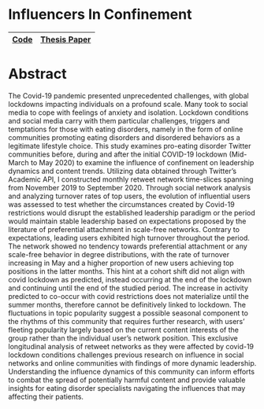 Influencers In Confinement
================

| [Code](https://github.com/jackiwock/portfolio/tree/main/Masters_Thesis) | [Thesis Paper](http://urn.kb.se/resolve?urn=urn:nbn:se:liu:diva-199924) |
|-------------------------------------------------------------------------|-------------------------------------------------------------------------|

# Abstract

The Covid-19 pandemic presented unprecedented challenges, with global
lockdowns impacting individuals on a profound scale. Many took to social
media to cope with feelings of anxiety and isolation. Lockdown
conditions and social media carry with them particular challenges,
triggers and temptations for those with eating disorders, namely in the
form of online communities promoting eating disorders and disordered
behaviors as a legitimate lifestyle choice. This study examines
pro-eating disorder Twitter communities before, during and after the
initial COVID-19 lockdown (Mid-March to May 2020) to examine the
influence of confinement on leadership dynamics and content trends.
Utilizing data obtained through Twitter’s Academic API, I constructed
monthly retweet network time-slices spanning from November 2019 to
September 2020. Through social network analysis and analyzing turnover
rates of top users, the evolution of influential users was assessed to
test whether the circumstances created by Covid-19 restrictions would
disrupt the established leadership paradigm or the period would maintain
stable leadership based on expectations proposed by the literature of
preferential attachment in scale-free networks. Contrary to
expectations, leading users exhibited high turnover throughout the
period. The network showed no tendency towards preferential attachment
or any scale-free behavior in degree distributions, with the rate of
turnover increasing in May and a higher proportion of new users
achieving top positions in the latter months. This hint at a cohort
shift did not align with covid lockdown as predicted, instead occurring
at the end of the lockdown and continuing until the end of the studied
period. The increase in activity predicted to co-occur with covid
restrictions does not materialize until the summer months, therefore
cannot be definitively linked to lockdown. The fluctuations in topic
popularity suggest a possible seasonal component to the rhythms of this
community that requires further research, with users’ fleeting
popularity largely based on the current content interests of the group
rather than the individual user’s network position. This exclusive
longitudinal analysis of retweet networks as they were affected by
covid-19 lockdown conditions challenges previous research on influence
in social networks and online communities with findings of more dynamic
leadership. Understanding the influence dynamics of this community can
inform efforts to combat the spread of potentially harmful content and
provide valuable insights for eating disorder specialists navigating the
influences that may affecting their patients.
